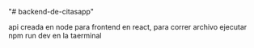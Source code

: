 "# backend-de-citasapp" 

api creada en node para frontend en react, para correr archivo ejecutar npm run dev en la taerminal
